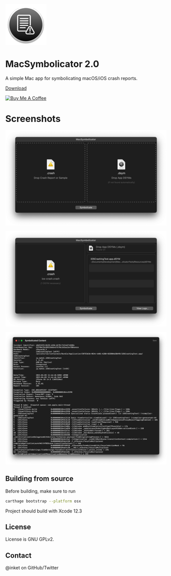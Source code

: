![MacSymbolicator](/Resources/Assets.xcassets/AppIcon.appiconset/Icon_128x128.png?raw=true)

# MacSymbolicator 2.0
	
A simple Mac app for symbolicating macOS/iOS crash reports.

[Download](http://mahdi.jp/apps/macsymbolicator)

<a href="https://www.buymeacoffee.com/mahdibchatnia" target="_blank"><img src="https://cdn.buymeacoffee.com/buttons/v2/default-yellow.png" alt="Buy Me A Coffee" height="48" width="173" ></a>

# Screenshots

![MacSymbolicator](/screenshot1.png?raw=true)

![MacSymbolicator](/screenshot2.png?raw=true)

![MacSymbolicator](/screenshot3.png?raw=true)

## Building from source

Before building, make sure to run

```bash
carthage bootstrap --platform osx
```

Project should build with Xcode 12.3

## License

License is GNU GPLv2.

## Contact

@inket on GitHub/Twitter

